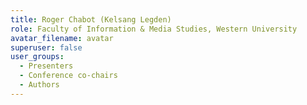 ```yaml
---
title: Roger Chabot (Kelsang Legden)
role: Faculty of Information & Media Studies, Western University
avatar_filename: avatar
superuser: false
user_groups:
  - Presenters
  - Conference co-chairs
  - Authors
---
```

